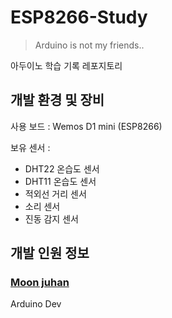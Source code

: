 # ESP8266-Study

> Arduino is not my friends..


아두이노 학습 기록 레포지토리

## 개발 환경 및 장비

사용 보드 : Wemos D1 mini (ESP8266)

보유 센서 : 
- DHT22 온습도 센서
- DHT11 온습도 센서
- 적외선 거리 센서
- 소리 센서
- 진동 감지 센서


## 개발 인원 정보

### [Moon juhan](https://github.com/MoonJuhan)

Arduino Dev